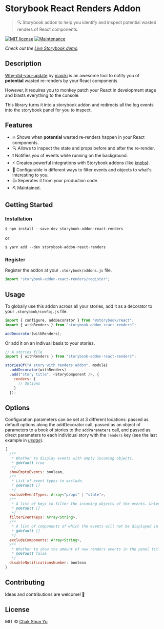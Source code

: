 # Storybook React Renders Addon

> 🔍 Storybook addon to help you identify and inspect potential wasted renders of React components.

[![MIT license](https://img.shields.io/badge/License-MIT-blue.svg)](https://github.com/mixn/carbon-now-cli/blob/master/license) [![Maintenance](https://img.shields.io/badge/Maintained%3F-yes-green.svg)](https://GitHub.com/Naereen/StrapDown.js/graphs/commit-activity)

_Check out the [Live Storybook demo](https://keraito.github.io/storybook-addon-react-renders/)._

## Description

[Why-did-you-update](https://github.com/maicki/why-did-you-update) by [maicki](https://github.com/maicki) is an awesome tool to notify you of **potential** wasted re-renders by your React components.

However, it requires you to monkey patch your React in development stage and blasts everything to the console.

This library turns it into a storybook addon and redirects all the log events into the storybook panel for you to inspect.

## Features

- 🔥 Shows when **potential** wasted re-renders happen in your React components.
- 🔍 Allows to inspect the state and props before and after the re-render.
- ❗️ Notifies you of events while running on the background.
- ⚡️ Creates powerful integrations with Storybook addons (like [knobs](https://github.com/storybooks/storybook/tree/master/addons/knobs)).
- 🔧 Configurable in different ways to filter events and objects to what's interesting to you.
- 👍 Seperates it from your production code.
- ⛏ Maintained.

## Getting Started

### Installation

```js
$ npm install --save-dev storybook-addon-react-renders
```

or

```js
$ yarn add --dev storybook-addon-react-renders
```

### Register

Register the addon at your `.storybook/addons.js` file.

```js
import "storybook-addon-react-renders/register";
```

## Usage

To globally use this addon across all your stories, add it as a decorator to your `.storybook/config.js` file.

```js
import { configure, addDecorator } from "@storybook/react";
import { withRenders } from "storybook-addon-react-renders";

addDecorator(withRenders);
```

Or add it on an indivual basis to your stories.

```js
// A stories file
import { withRenders } from "storybook-addon-react-renders";

storiesOf("A story with renders addon", module)
  .addDecorator(withRenders)
  .add("story title", <StoryComponent />, {
    renders: {
      // Options
    }
  });
```

## Options

Configuration parameters can be set at 3 different locations: passed as default options along the addDecorator call, passed as an object of parameters to a book of stories to the `addParameters` call, and passed as direct parameters to each individual story with the `renders` key (see the last example in [_usage_](#Usage)).

```js
{
  /**
   * Whether to display events with empty incoming objects.
   * @default true
   */
  showEmptyEvents: boolean,
  /**
   * List of event types to exclude.
   * @default []
   */
  excludeEventTypes: Array<"props" | "state">,
  /**
   * A list of keys to filter the incoming objects of the events. Unless empty, only these keys will be shown in the objects.
   * @default []
   */
  filterEventKeys: Array<String>,
  /**
   * A list of components of which the events will not be displayed in the storybook panel.
   * @default []
   */
  excludeComponents: Array<String>,
  /**
   * Whether to show the amount of new renders events in the panel title.
   * @default false
   */
  disableNotificationsNumber: boolean
}
```

## Contributing

Ideas and contributions are welcome! 🎉

## License

MIT © [Chak Shun Yu](https://twitter.com/keraito)
